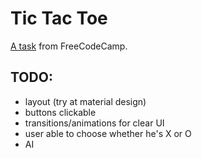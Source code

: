 # Tic Tac Toe #

[A task](http://www.freecodecamp.com/challenges/zipline-build-a-tic-tac-toe-game) from FreeCodeCamp.

## TODO: ##
* layout (try at material design)
* buttons clickable
* transitions/animations for clear UI
* user able to choose whether he's X or O
* AI